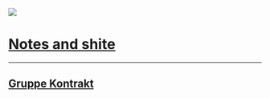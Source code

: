 ![](https://commitcounter.kpphs.com/img)
# [Notes and shite](https://github.com/ESD211/project_notes/blob/main/README.md)

---

## [Gruppe Kontrakt](https://github.com/ESD211/project_notes/blob/main/Gruppe-kontrakt.md)
